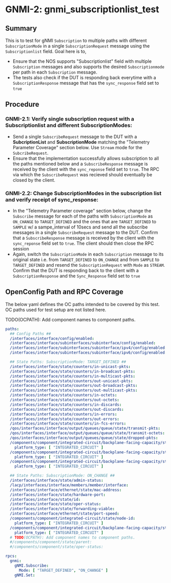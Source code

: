 # GNMI-2: gnmi_subscriptionlist_test

## Summary
This is to test for gNMI `Subscription` to multiple paths with different `SubscriptionMode` in a single `SubscriptionRequest` message using the `Subscriptionlist` field. Goal here is to,
  * Ensure that the NOS supports "Subscriptionlist" field with multiple `Subscription` messages and also supports the desired `Subscriptionmode` per path in each `Subscription` message.
  * The tests also check if the DUT is responding back everytime with a `SubscriptionResponse` message that has the `sync_response` field set to `true`

## Procedure
### GNMI-2.1: Verify single subscription request with a Subscriptionlist and different SubscriptionModes:
  * Send a single `SubscribeRequest` message to the DUT with a **SubcriptionList** and **SubscriptionMode** matching the "Telemetry Parameter Coverage" section below. Use `Stream` mode for the `SubcribeRequest`.
  * Ensure that the implementation successfully allows subscription to all the paths mentioned below and a `SubscribeResponse` message is received by the client with the `sync_reponse` field set to `true`. The RPC via which the `SubscribeRequest` was recieved should eventually be closed by the client.
### GNMI-2.2: Change SubscriptionModes in the subscription list and verify receipt of sync_response:
  * In the "Telemetry Parameter coverage" section below, change the `Subscribe` message for each of the paths with `SubscriptionMode` as `ON_CHANGE` to `TARGET_DEFINED` and the ones that are `TARGET_DEFINED` to `SAMPLE` w/ a sampe_interval of 10secs and send all the subscribe messages in a single `SubscribeRequest` message to the DUT. Confirm that a `SubscribeResponse` message is received by the client with the `sync_reponse` field set to `true`. The client should then close the RPC session
  * Again, switch the `SubscriptionMode` in each `Subscription` message to its original state i.e. from `TARGET_DEFINED` to `ON_CHANGE` and from `SAMPLE` to `TARGET_DEFINED` and resend the `SubscriptionRequest` with `Mode` as `STREAM`. Confirm that the DUT is responding back to the client with a `SubscriptionResponse` and the `Sync_Response` field set to `true`

## OpenConfig Path and RPC Coverage

The below yaml defines the OC paths intended to be covered by this test.  OC paths used for test setup are not listed here.

TODO(OCPATH): Add component names to component paths.

```yaml
paths:
  ## Config Paths ##
  /interfaces/interface/config/enabled:
  /interfaces/interface/subinterfaces/subinterface/config/enabled:
  /interfaces/interface/subinterfaces/subinterface/ipv4/config/enabled:
  /interfaces/interface/subinterfaces/subinterface/ipv6/config/enabled:

  ## State Paths: SubscriptionMode: TARGET_DEFINED ##
  /interfaces/interface/state/counters/in-unicast-pkts:
  /interfaces/interface/state/counters/in-broadcast-pkts:
  /interfaces/interface/state/counters/in-multicast-pkts:
  /interfaces/interface/state/counters/out-unicast-pkts:
  /interfaces/interface/state/counters/out-broadcast-pkts:
  /interfaces/interface/state/counters/out-multicast-pkts:
  /interfaces/interface/state/counters/in-octets:
  /interfaces/interface/state/counters/out-octets:
  /interfaces/interface/state/counters/in-discards:
  /interfaces/interface/state/counters/out-discards:
  /interfaces/interface/state/counters/in-errors:
  /interfaces/interface/state/counters/out-errors:
  /interfaces/interface/state/counters/in-fcs-errors:
  /qos/interfaces/interface/output/queues/queue/state/transmit-pkts:
  /qos/interfaces/interface/output/queues/queue/state/transmit-octets:
  /qos/interfaces/interface/output/queues/queue/state/dropped-pkts:
  /components/component/integrated-circuit/backplane-facing-capacity/state/available-pct:
    platform_type: [ "INTEGRATED_CIRCUIT" ]
  /components/component/integrated-circuit/backplane-facing-capacity/state/consumed-capacity:
    platform_type: [ "INTEGRATED_CIRCUIT" ]
  /components/component/integrated-circuit/backplane-facing-capacity/state/total:
    platform_type: [ "INTEGRATED_CIRCUIT" ]

  ## State Paths: SubscriptionMode: ON_CHANGE ##
  /interfaces/interface/state/admin-status:
  /lacp/interfaces/interface/members/member/interface:
  /interfaces/interface/ethernet/state/mac-address:
  /interfaces/interface/state/hardware-port:
  /interfaces/interface/state/id:
  /interfaces/interface/state/oper-status:
  /interfaces/interface/state/forwarding-viable:
  /interfaces/interface/ethernet/state/port-speed:
  /components/component/integrated-circuit/state/node-id:
    platform_type: [ "INTEGRATED_CIRCUIT" ]
  /components/component/integrated-circuit/backplane-facing-capacity/state/total-operational-capacity:
    platform_type: [ "INTEGRATED_CIRCUIT" ]
  # TODO(OCPATH): Add component names to component paths.
  #/components/component/state/parent:
  #/components/component/state/oper-status:

rpcs:
  gnmi:
    gNMI.Subscribe:
      Mode: [ "TARGET_DEFINED", "ON_CHANGE" ]
    gNMI.Set:
```

